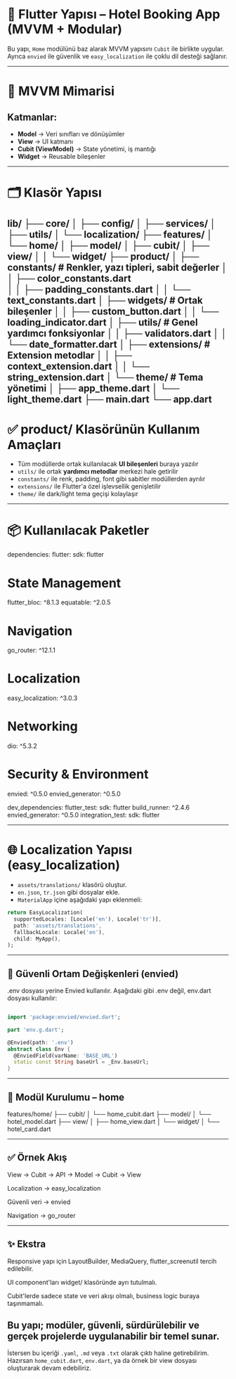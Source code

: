 # 📱 Flutter Yapısı – Hotel Booking App (MVVM + Modular)

Bu yapı, `Home` modülünü baz alarak MVVM yapısını `Cubit` ile birlikte uygular.  
Ayrıca `envied` ile güvenlik ve `easy_localization` ile çoklu dil desteği sağlanır.

---

# 🧱 MVVM Mimarisi

## Katmanlar:

- **Model** → Veri sınıfları ve dönüşümler  
- **View** → UI katmanı  
- **Cubit (ViewModel)** → State yönetimi, iş mantığı  
- **Widget** → Reusable bileşenler  

---

# 🗂️ Klasör Yapısı

lib/
├── core/
│   ├── config/
│   ├── services/
│   ├── utils/
│   └── localization/
├── features/
│   └── home/
│       ├── model/
│       ├── cubit/
│       ├── view/
│       │   └── widget/
├── product/
│   ├── constants/           # Renkler, yazı tipleri, sabit değerler
│   │   ├── color_constants.dart    
│   │   ├── padding_constants.dart
│   │   └── text_constants.dart
│   ├── widgets/             # Ortak bileşenler
│   │   ├── custom_button.dart
│   │   └── loading_indicator.dart
│   ├── utils/               # Genel yardımcı fonksiyonlar
│   │   ├── validators.dart
│   │   └── date_formatter.dart
│   ├── extensions/          # Extension metodlar
│   │   ├── context_extension.dart
│   │   └── string_extension.dart
│   └── theme/               # Tema yönetimi
│       ├── app_theme.dart
│       └── light_theme.dart
├── main.dart
└── app.dart
---

# ✅ product/ Klasörünün Kullanım Amaçları

- Tüm modüllerde ortak kullanılacak **UI bileşenleri** buraya yazılır  
- `utils/` ile ortak **yardımcı metodlar** merkezi hale getirilir  
- `constants/` ile renk, padding, font gibi sabitler modüllerden ayrılır  
- `extensions/` ile Flutter'a özel işlevsellik genişletilir  
- `theme/` ile dark/light tema geçişi kolaylaşır

---

# 📦 Kullanılacak Paketler

dependencies:
  flutter:
    sdk: flutter

  # State Management
  flutter_bloc: ^8.1.3
  equatable: ^2.0.5

  # Navigation
  go_router: ^12.1.1

  # Localization
  easy_localization: ^3.0.3

  # Networking
  dio: ^5.3.2

  # Security & Environment
  envied: ^0.5.0
  envied_generator: ^0.5.0

dev_dependencies:
  flutter_test:
    sdk: flutter
  build_runner: ^2.4.6
  envied_generator: ^0.5.0
  integration_test:
    sdk: flutter

---

# 🌐 Localization Yapısı (easy_localization)

- `assets/translations/` klasörü oluştur.
- `en.json`, `tr.json` gibi dosyalar ekle.
- `MaterialApp` içine aşağıdaki yapı eklenmeli:

```dart
return EasyLocalization(
  supportedLocales: [Locale('en'), Locale('tr')],
  path: 'assets/translations',
  fallbackLocale: Locale('en'),
  child: MyApp(),
);
```

---

## 🔐 Güvenli Ortam Değişkenleri (envied)

.env dosyası yerine Envied kullanılır.
Aşağıdaki gibi .env değil, env.dart dosyası kullanılır:

```dart

import 'package:envied/envied.dart';

part 'env.g.dart';

@Envied(path: '.env')
abstract class Env {
  @EnviedField(varName: 'BASE_URL')
  static const String baseUrl = _Env.baseUrl;
}
```

---

## 🎯 Modül Kurulumu – home

features/home/ ├── cubit/
│ └── home_cubit.dart
├── model/
│ └── hotel_model.dart
├── view/
│ ├── home_view.dart
│ └── widget/
│ └── hotel_card.dart

---

## ✅ Örnek Akış

View → Cubit → API → Model → Cubit → View

Localization → easy_localization

Güvenli veri → envied

Navigation → go_router

---

## ✨ Ekstra

Responsive yapı için LayoutBuilder, MediaQuery, flutter_screenutil tercih edilebilir.

UI component'ları widget/ klasöründe ayrı tutulmalı.

Cubit'lerde sadece state ve veri akışı olmalı, business logic buraya taşınmamalı.

Bu yapı; modüler, güvenli, sürdürülebilir ve gerçek projelerde uygulanabilir bir temel sunar.
---

İstersen bu içeriği `.yaml`, `.md` veya `.txt` olarak çıktı haline getirebilirim.  
Hazırsan `home_cubit.dart`, `env.dart`, ya da örnek bir view dosyası oluşturarak devam edebiliriz.
